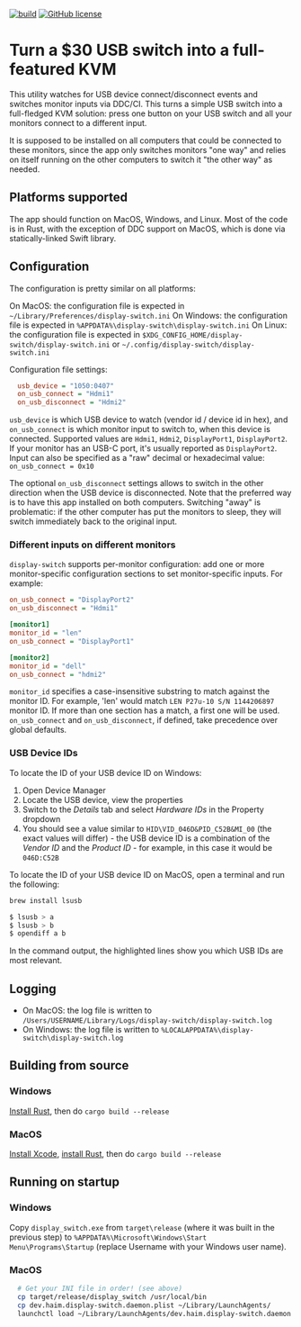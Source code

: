 [![build](https://github.com/haimgel/display-switch/workflows/build/badge.svg?branch=master)](https://github.com/haimgel/display-switch/actions)
[![GitHub license](https://img.shields.io/github/license/haimgel/display-switch)](https://github.com/haimgel/display-switch/blob/master/LICENSE)

# Turn a $30 USB switch into a full-featured KVM

This utility watches for USB device connect/disconnect events and switches monitor inputs via DDC/CI. This turns
a simple USB switch into a full-fledged KVM solution: press one button on your USB switch and all your monitors
connect to a different input.

It is supposed to be installed on all computers that could be connected to these monitors, since the app only switches
monitors "one way" and relies on itself running on the other computers to switch it "the other way" as needed.
 
## Platforms supported

The app should function on MacOS, Windows, and Linux. Most of the code is in Rust, with the exception of DDC support
on MacOS, which is done via statically-linked Swift library.

## Configuration

The configuration is pretty similar on all platforms:

On MacOS: the configuration file is expected in `~/Library/Preferences/display-switch.ini`
On Windows: the configuration file is expected in `%APPDATA%\display-switch\display-switch.ini`
On Linux: the configuration file is expected in `$XDG_CONFIG_HOME/display-switch/display-switch.ini` or `~/.config/display-switch/display-switch.ini`

Configuration file settings:

```ini
  usb_device = "1050:0407"
  on_usb_connect = "Hdmi1"
  on_usb_disconnect = "Hdmi2"
```

`usb_device` is which USB device to watch (vendor id / device id in hex), and `on_usb_connect` is which monitor input
to switch to, when this device is connected. Supported values are `Hdmi1`, `Hdmi2`, `DisplayPort1`, `DisplayPort2`.
If your monitor has an USB-C port, it's usually reported as `DisplayPort2`. Input can also be specified as a "raw"
decimal or hexadecimal value: `on_usb_connect = 0x10`

The optional `on_usb_disconnect` settings allows to switch in the other direction when the USB device is disconnected.
Note that the preferred way is to have this app installed on both computers. Switching "away" is problematic: if the
other computer has put the monitors to sleep, they will switch immediately back to the original input.

### Different inputs on different monitors
`display-switch` supports per-monitor configuration: add one or more monitor-specific configuration sections to set
monitor-specific inputs. For example:

```ini
on_usb_connect = "DisplayPort2"
on_usb_disconnect = "Hdmi1"

[monitor1]
monitor_id = "len"
on_usb_connect = "DisplayPort1"

[monitor2]
monitor_id = "dell"
on_usb_connect = "hdmi2"
```

`monitor_id` specifies a case-insensitive substring to match against the monitor ID. For example, 'len' would match
`LEN P27u-10 S/N 1144206897` monitor ID. If more than one section has a match, a first one will be used.
`on_usb_connect` and `on_usb_disconnect`, if defined, take precedence over global defaults.

### USB Device IDs
To locate the ID of your USB device ID on Windows:
1. Open Device Manager
2. Locate the USB device, view the properties
3. Switch to the *Details* tab and select *Hardware IDs* in the Property dropdown
4. You should see a value similar to `HID\VID_046D&PID_C52B&MI_00` (the exact values will differ) - the USB device ID is a combination of the *Vendor ID* and the *Product ID* - for example, in this case it would be `046D:C52B`

To locate the ID of your USB device ID on MacOS, open a terminal and run the following:
```bash
brew install lsusb

$ lsusb > a
$ lsusb > b
$ opendiff a b
```
In the command output, the highlighted lines show you which USB IDs are most relevant.

## Logging

* On MacOS: the log file is written to `/Users/USERNAME/Library/Logs/display-switch/display-switch.log`
* On Windows: the log file is written to `%LOCALAPPDATA%\display-switch\display-switch.log`

## Building from source

### Windows

[Install Rust](https://www.rust-lang.org/tools/install), then do `cargo build --release`

### MacOS

[Install Xcode](https://developer.apple.com/xcode/), [install Rust](https://www.rust-lang.org/tools/install), then do
`cargo build --release` 

## Running on startup

### Windows

Copy `display_switch.exe` from `target\release` (where it was built in the previous step) to 
`%APPDATA%\Microsoft\Windows\Start Menu\Programs\Startup` (replace Username with your 
Windows user name).

### MacOS

```bash
  # Get your INI file in order! (see above)
  cp target/release/display_switch /usr/local/bin
  cp dev.haim.display-switch.daemon.plist ~/Library/LaunchAgents/
  launchctl load ~/Library/LaunchAgents/dev.haim.display-switch.daemon.plist
```
